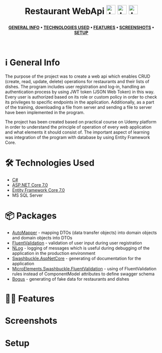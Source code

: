 <br />
<h1>
<p align="center">
  <br>Restaurant WebApi 
  <img src="https://raw.githubusercontent.com/gildean/foodicon/HEAD/favicons/Hamburger.ico" alt="Logo" width="30" height="30">
  <img src="https://raw.githubusercontent.com/gildean/foodicon/HEAD/favicons/French_Fries.ico" alt="Logo" width="30" height="30">
  <img src="https://raw.githubusercontent.com/gildean/foodicon/HEAD/favicons/Green_Salad.ico" alt="Logo" width="30" height="30">
</h1>
</p>
<div align="center">

**[GENERAL INFO](#-general-info) • 
[TECHNOLOGIES USED](#-technologies-used) • 
[FEATURES](#-features) • 
[SCREENSHOTS](#-screenshots) • 
[SETUP](#-setup)**
</div>
<br />

# :information_source: General Info
The purpose of the project was to create a web api which enables CRUD (create, read, update, delete) operations for restaurants and their lists of dishes. The program includes user registration and log-in, handling an authentication process by using JWT token (JSON Web Token) in this way. Every user is authorized based on its role or custom policy in order to check its privileges to specific endpoints in the application. Additionally, as a part of the training, downloading a file from server and sending a file to server have been implemented in the program.

The project has been created based on practical course on Udemy platform in order to understand the principle of operation of every web application and what elements it should consist of. The important aspect of learning was integration of the program with database by using Entity Framework Core.

# :hammer_and_wrench: Technologies Used
- [C#](https://github.com/dotnet/csharplang)
- [ASP.NET Core 7.0](https://github.com/dotnet/aspnetcore)
- [Entity Framework Core 7.0](https://github.com/dotnet/efcore)
- MS SQL Server

# :package: Packages
- [AutoMapper](https://github.com/AutoMapper/AutoMapper) -  mapping DTOs (data transfer objects) into domain objects and domain objects into DTOs
- [FluentValidation](https://github.com/FluentValidation/FluentValidation) - validation of user input during user registration
- [NLog](https://github.com/NLog/NLog) - logging of messages which is useful during debugging of the application in the production environment
- [Swashbuckle.AspNetCore](https://github.com/domaindrivendev/Swashbuckle.AspNetCore/tree/master) - generating of documentation for the application
- [MicroElements.Swashbuckle.FluentValidation](https://github.com/micro-elements/MicroElements.Swashbuckle.FluentValidation) - using of FluentValidation rules instead of ComponentModel attributes to define swagger schema
- [Bogus](https://github.com/bchavez/Bogus) - generating of fake data for restaurants and dishes


# 😵‍💫 Features

# Screenshots

# Setup
